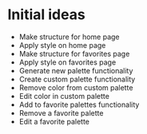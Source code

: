 # Initial ideas

- Make structure for home page
- Apply style on home page
- Make structure for favorites page
- Apply style on favorites page
- Generate new palette functionality
- Create custom palette functionality
- Remove color from custom palette
- Edit color in custom palette
- Add to favorite palettes functionality
- Remove a favorite palette
- Edit a favorite palette

